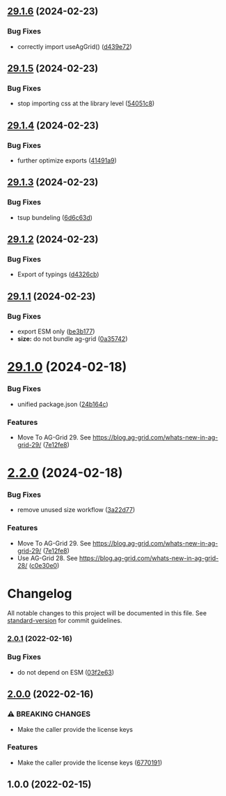 ## [29.1.6](https://github.com/mdornseif/react-use-aggrid-enterprise/compare/v29.1.5...v29.1.6) (2024-02-23)

### Bug Fixes

- correctly import useAgGrid() ([d439e72](https://github.com/mdornseif/react-use-aggrid-enterprise/commit/d439e723a27c9d8a2b9a77be5ed6dd74c9eebf9d))

## [29.1.5](https://github.com/mdornseif/react-use-aggrid-enterprise/compare/v29.1.4...v29.1.5) (2024-02-23)

### Bug Fixes

- stop importing css at the library level ([54051c8](https://github.com/mdornseif/react-use-aggrid-enterprise/commit/54051c82357c1a890a4b172826a09d9668f4143e))

## [29.1.4](https://github.com/mdornseif/react-use-aggrid-enterprise/compare/v29.1.3...v29.1.4) (2024-02-23)

### Bug Fixes

- further optimize exports ([41491a9](https://github.com/mdornseif/react-use-aggrid-enterprise/commit/41491a9a4f4837abdd5b6516d985385648b70614))

## [29.1.3](https://github.com/mdornseif/react-use-aggrid-enterprise/compare/v29.1.2...v29.1.3) (2024-02-23)

### Bug Fixes

- tsup bundeling ([6d6c63d](https://github.com/mdornseif/react-use-aggrid-enterprise/commit/6d6c63d75dd5d806d9401abe113a07fc577d04e2))

## [29.1.2](https://github.com/mdornseif/react-use-aggrid-enterprise/compare/v29.1.1...v29.1.2) (2024-02-23)

### Bug Fixes

- Export of typings ([d4326cb](https://github.com/mdornseif/react-use-aggrid-enterprise/commit/d4326cbaab0026e6cfaf4db238ab4fa5cfd75d54))

## [29.1.1](https://github.com/mdornseif/react-use-aggrid-enterprise/compare/v29.1.0...v29.1.1) (2024-02-23)

### Bug Fixes

- export ESM only ([be3b177](https://github.com/mdornseif/react-use-aggrid-enterprise/commit/be3b177382f2531faad3b372b43ce2146aaad16b))
- **size:** do not bundle ag-grid ([0a35742](https://github.com/mdornseif/react-use-aggrid-enterprise/commit/0a3574207c6be0992e80702215b1964d3b2c21f0))

# [29.1.0](https://github.com/mdornseif/react-use-aggrid-enterprise/compare/v29.0.0...v29.1.0) (2024-02-18)

### Bug Fixes

- unified package.json ([24b164c](https://github.com/mdornseif/react-use-aggrid-enterprise/commit/24b164c660ca3a1d0183881757f2b04ea36385af))

### Features

- Move To AG-Grid 29. See https://blog.ag-grid.com/whats-new-in-ag-grid-29/ ([7e12fe8](https://github.com/mdornseif/react-use-aggrid-enterprise/commit/7e12fe82895052f0c5b5b414f00fee8414e061f9))

# [2.2.0](https://github.com/mdornseif/react-use-aggrid-enterprise/compare/v2.1.1...v2.2.0) (2024-02-18)

### Bug Fixes

- remove unused size workflow ([3a22d77](https://github.com/mdornseif/react-use-aggrid-enterprise/commit/3a22d77bb9afd1ffdcc55ad346cfbac4c789fe22))

### Features

- Move To AG-Grid 29. See https://blog.ag-grid.com/whats-new-in-ag-grid-29/ ([7e12fe8](https://github.com/mdornseif/react-use-aggrid-enterprise/commit/7e12fe82895052f0c5b5b414f00fee8414e061f9))
- Use AG-Grid 28. See https://blog.ag-grid.com/whats-new-in-ag-grid-28/ ([c0e30e0](https://github.com/mdornseif/react-use-aggrid-enterprise/commit/c0e30e0e40c92939dac5326eba297e2e5ed8a0be))

# Changelog

All notable changes to this project will be documented in this file. See [standard-version](https://github.com/conventional-changelog/standard-version) for commit guidelines.

### [2.0.1](https://github.com/mdornseif/react-use-aggrid-enterprise/compare/v2.0.0...v2.0.1) (2022-02-16)

### Bug Fixes

- do not depend on ESM ([03f2e63](https://github.com/mdornseif/react-use-aggrid-enterprise/commit/03f2e6300adc390f4fa8689fcc894a20656ab18f))

## [2.0.0](https://github.com/mdornseif/react-use-aggrid-enterprise/compare/v1.0.0...v2.0.0) (2022-02-16)

### ⚠ BREAKING CHANGES

- Make the caller provide the license keys

### Features

- Make the caller provide the license keys ([6770191](https://github.com/mdornseif/react-use-aggrid-enterprise/commit/6770191c67cc200e1647d3bb85028297631af14b))

## 1.0.0 (2022-02-15)
